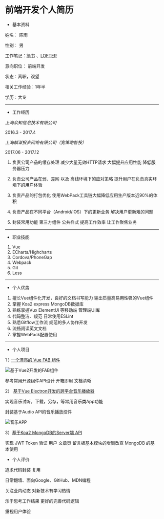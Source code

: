 # 前端开发个人简历

- 基本资料 

姓名： 陈雨 

性别： 男 

工作笔记：[简书](http://www.jianshu.com/u/83a662ade058) 、[LOFTER](http://chenyu0577.lofter.com/) 

意向职位： 前端开发 

状态：离职，观望  

相关工作经验：1年半  

学历：大专

****
- 工作经历  

 *上海众知信息技术有限公司*   

 2016.3 - 2017.4  


 *上海麒谋投资网络有限公司（宽策略智投）* 

 2017.06 - 2017.12  

 1. 负责公司产品的缓存处理 减少大量无效HTTP请求 大幅提升应用性能 降低服务器压力

 2. 负责公司产品在弱、差网 以及 离线环境下的应对策略 提升用户在负责真实环境下的用户体验

 3. 负责产品的打包优化 使用WebPack工具链大幅降低应用生产版本近90%的体积

 4. 负责产品在不同平台（Android/iOS）下的更新业务 解决用户更新难的问题

 5. 封装常用功能 第三方组件 公共样式  提高工作效率 让工作聚焦业务

****

- 职业技能
 1. Vue
 2. ECharts/Highcharts
 3. Cordova/PhoneGap
 4. Webpack
 5. Git
 6. Less

****
- 个人优势
1. 擅长Vue组件化开发，良好的文档书写能力 输出质量高易用性强的Vue组件
2. 掌握 Koa2 express MongoDB数据库
3. 熟练掌握Vux ElementUi 等移动端 管理端UI库
4. 代码整洁、规范 日常使用ESLint
5. 熟悉Gitflow工作流 规范的多人协作开发
6. 流畅阅读英文文档 
7. 掌握WebPack配置使用
****
- 个人项目 

1 ) [一个漂亮的 Vue FAB 组件](https://github.com/a62527776a/vue-fab)  

![基于Vue2开发的FAB组件](http://upload-images.jianshu.io/upload_images/5738345-0e673f9e9c8b7366?imageMogr2/auto-orient/strip)

参考常用开源组件API设计 开箱即用 文档清晰

2） [基于Vue Electron开发的跨平台音乐播放器](https://github.com/a62527776a/music-player) 

实现音乐试听，下载，另存，等常用音乐类App功能 

封装基于Audio API的音乐播放控件

![音乐APP](http://upload-images.jianshu.io/upload_images/5738345-1a8c31adc23c9ce0.gif?imageMogr2/auto-orient/strip)


3）[基于Koa2 MongoDB的Server端 API](https://github.com/a62527776a/myblog) 

实现 JWT Token 验证
用户 文章页 留言板基本模块的增删改查
MongoDB 的基本使用


- 个人评价 

追求代码封装 复用 

日常翻墙、面向Google、GitHub、MDN编程 

关注业内动态 对新技术有学习热情 

乐于思考工作结果 更好的完善代码逻辑  

重视用户体验  

